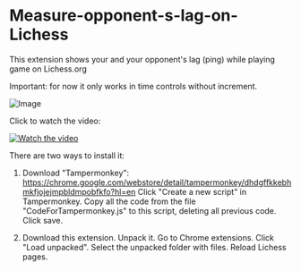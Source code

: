 # Measure-opponent-s-lag-on-Lichess
This extension shows your and your opponent's lag (ping) while playing game on Lichess.org

Important: for now it only works in time controls without increment.

![Image](https://snag.gy/TkcuVI.jpg?raw=true "Screenshot")

Click to watch the video:

[![Watch the video](https://i.snag.gy/e2LAp3.jpg)](https://youtu.be/U-rSg07QR5g)

There are two ways to install it:

1. Download "Tampermonkey": https://chrome.google.com/webstore/detail/tampermonkey/dhdgffkkebhmkfjojejmpbldmpobfkfo?hl=en
Click "Create a new script" in Tampermonkey. Copy all the code from the file "CodeForTampermonkey.js" to this script, deleting all previous code. Click save.

2. Download this extension. Unpack it. Go to Chrome extensions. Click "Load unpacked". Select the unpacked folder with files. Reload Lichess pages. 
